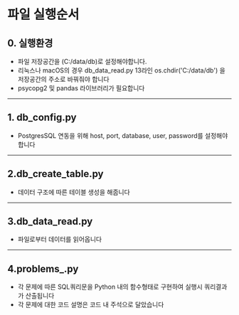 
# 파일 실행순서 

## 0. 실행환경
- 파일 저장공간을 (C:/data/db)로 설정해야합니다. 
- 리눅스나 macOS의 경우 db_data_read.py 13라인 os.chdir('C:/data/db') 을 저장공간의 주소로 바꿔줘야 합니다
- psycopg2 및 pandas 라이브러리가 필요합니다
--- 
## 1. db_config.py
 - PostgresSQL 연동을 위해 host, port, database, user, password를 설정해야 합니다
--- 
## 2.db_create_table.py
 - 데이터 구조에 따른 테이블 생성을 해줍니다 
--- 
## 3.db_data_read.py
 - 파일로부터 데이터를 읽어옵니다
---
## 4.problems_.py
 - 각 문제에 따른 SQL쿼리문을 Python 내의 함수형태로 구현하여 실행시 쿼리결과가 산출됩니다
 - 각 문제에 대한 코드 설명은 코드 내 주석으로 달았습니다


